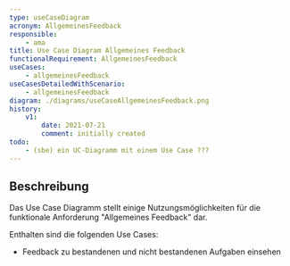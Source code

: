 ```yaml
---
type: useCaseDiagram
acronym: AllgemeinesFeedback
responsible:
    - ama
title: Use Case Diagram Allgemeines Feedback
functionalRequirement: AllgemeinesFeedback
useCases:
    - allgemeinesFeedback
useCasesDetailedWithScenario:
    - allgemeinesFeedback
diagram: ./diagrams/useCaseAllgemeinesFeedback.png
history:
    v1:
        date: 2021-07-21
        comment: initially created
todo:
    - (sbe) ein UC-Diagramm mit einem Use Case ???
---
```


## Beschreibung

Das Use Case Diagramm stellt einige Nutzungsmöglichkeiten für die funktionale Anforderung "Allgemeines Feedback" dar.

Enthalten sind die folgenden Use Cases:
* Feedback zu bestandenen und nicht bestandenen Aufgaben einsehen
